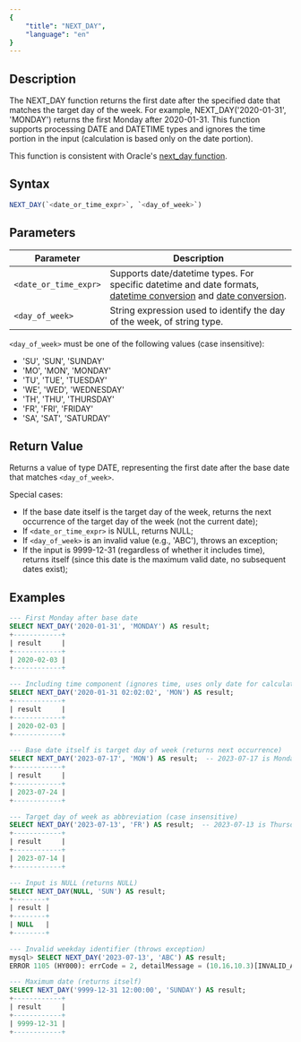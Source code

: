 ```yaml
---
{
    "title": "NEXT_DAY",
    "language": "en"
}
---
```


## Description

The NEXT_DAY function returns the first date after the specified date that matches the target day of the week. For example, NEXT_DAY('2020-01-31', 'MONDAY') returns the first Monday after 2020-01-31. This function supports processing DATE and DATETIME types and ignores the time portion in the input (calculation is based only on the date portion).

This function is consistent with Oracle's [next_day function](https://docs.oracle.com/en/database/oracle/oracle-database/19/sqlrf/NEXT_DAY.html).

## Syntax

```sql
NEXT_DAY(`<date_or_time_expr>`, `<day_of_week>`)
```

## Parameters

| Parameter | Description |
| --------- | ----------- |
| `<date_or_time_expr>` | Supports date/datetime types. For specific datetime and date formats, [datetime conversion](../../../../../docs/sql-manual/basic-element/sql-data-types/conversion/datetime-conversion) and [date conversion](../../../../../docs/sql-manual/basic-element/sql-data-types/conversion/date-conversion). |
| `<day_of_week>` | String expression used to identify the day of the week, of string type. |

`<day_of_week>` must be one of the following values (case insensitive):
- 'SU', 'SUN', 'SUNDAY'
- 'MO', 'MON', 'MONDAY'
- 'TU', 'TUE', 'TUESDAY'
- 'WE', 'WED', 'WEDNESDAY'
- 'TH', 'THU', 'THURSDAY'
- 'FR', 'FRI', 'FRIDAY'
- 'SA', 'SAT', 'SATURDAY'

## Return Value

Returns a value of type DATE, representing the first date after the base date that matches `<day_of_week>`.

Special cases:
- If the base date itself is the target day of the week, returns the next occurrence of the target day of the week (not the current date);
- If `<date_or_time_expr>` is NULL, returns NULL;
- If `<day_of_week>` is an invalid value (e.g., 'ABC'), throws an exception;
- If the input is 9999-12-31 (regardless of whether it includes time), returns itself (since this date is the maximum valid date, no subsequent dates exist);

## Examples

```sql
--- First Monday after base date
SELECT NEXT_DAY('2020-01-31', 'MONDAY') AS result;
+------------+
| result     |
+------------+
| 2020-02-03 |
+------------+

--- Including time component (ignores time, uses only date for calculation)
SELECT NEXT_DAY('2020-01-31 02:02:02', 'MON') AS result;
+------------+
| result     |
+------------+
| 2020-02-03 |
+------------+

--- Base date itself is target day of week (returns next occurrence)
SELECT NEXT_DAY('2023-07-17', 'MON') AS result;  -- 2023-07-17 is Monday
+------------+
| result     |
+------------+
| 2023-07-24 |
+------------+

--- Target day of week as abbreviation (case insensitive)
SELECT NEXT_DAY('2023-07-13', 'FR') AS result;  -- 2023-07-13 is Thursday
+------------+
| result     |
+------------+
| 2023-07-14 |
+------------+

--- Input is NULL (returns NULL)
SELECT NEXT_DAY(NULL, 'SUN') AS result;
+--------+
| result |
+--------+
| NULL   |
+--------+

--- Invalid weekday identifier (throws exception)
mysql> SELECT NEXT_DAY('2023-07-13', 'ABC') AS result;
ERROR 1105 (HY000): errCode = 2, detailMessage = (10.16.10.3)[INVALID_ARGUMENT]Function next_day failed to parse weekday: ABC

--- Maximum date (returns itself)
SELECT NEXT_DAY('9999-12-31 12:00:00', 'SUNDAY') AS result;
+------------+
| result     |
+------------+
| 9999-12-31 |
+------------+
``` 
